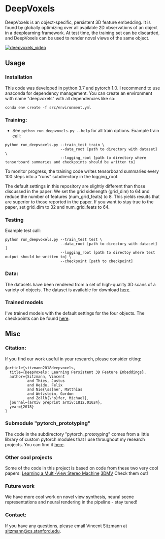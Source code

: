 # DeepVoxels

DeepVoxels is an object-specific, persistent 3D feature embedding. It is found by globally optimizing over all available 
2D observations of an object in a deeplearning framework. At test time, the training set can be discarded, and DeepVoxels 
can be used to render novel views of the same object. 

[![deepvoxels_video](https://img.youtube.com/vi/HM_WsZhoGXw/0.jpg)](https://www.youtube.com/watch?v=HM_WsZhoGXw)

## Usage
### Installation
This code was developed in python 3.7 and pytorch 1.0. I recommend to use anaconda for dependency management. 
You can create an environment with name "deepvoxels" with all dependencies like so:
```
conda env create -f src/environment.yml
```

### Training:  
* See `python run_deepvoxels.py --help` for all train options. 
Example train call:
```
python run_deepvoxels.py --train_test train \
                         --data_root [path to directory with dataset] \
                         --logging_root [path to directory where tensorboard summaries and checkpoints should be written to] 
```
To monitor progress, the training code writes tensorboard summaries every 100 steps into a "runs" subdirectory in the logging_root.

The default settings in this repository are slightly different than those discussed in the paper: We set the grid 
sidelength (grid_dim) to 64 and reduce the number of features (num_grid_feats) to 8. This yields results that are 
superior to those reported in the paper. If you want to stay true to the paper, set grid_dim to 32 and num_grid_feats to 64.

### Testing
Example test call:
```
python run_deepvoxels.py --train_test test \
                         --data_root [path to directory with dataset] ]
                         --logging_root [path to directoy where test output should be written to] \
                         --checkpoint [path to checkpoint]
```

### Data:
The datasets have been rendered from a set of high-quality 3D scans of a variety of objects.
The dataset is available for download [here](https://drive.google.com/open?id=1KlWzDdKpmSZ-J-PZFp7j8Z9tUHUvTsE-).

### Trained models
I've trained models with the default settings for the four objects. The checkpoints can be found 
[here](https://drive.google.com/drive/folders/1EpMJZPLFVDwXFIvrQ4QSUc9DIXqX67cx?usp=sharing).

## Misc
### Citation:  
If you find our work useful in your research, please consider citing:
```
@article{sitzmann2018deepvoxels,
  title={DeepVoxels: Learning Persistent 3D Feature Embeddings},
  author={Sitzmann, Vincent 
          and Thies, Justus 
          and Heide, Felix 
          and Nie{\ss}ner, Matthias 
          and Wetzstein, Gordon 
          and Zollh{\"o}fer, Michael},
  journal={arXiv preprint arXiv:1812.01024},
  year={2018}
}
```

### Submodule "pytorch_prototyping"
The code in the subdirectory "pytorch_prototyping" comes from a little library of custom pytorch modules that I use throughout my 
research projects. You can find it [here](https://github.com/vsitzmann/pytorch_prototyping).

### Other cool projects
Some of the code in this project is based on code from these two very cool papers:
[Learning a Multi-View Stereo Machine](https://github.com/akar43/lsm)
[3DMV](https://github.com/angeladai/3DMV)
Check them out!

### Future work
We have more cool work on novel view synthesis, neural scene representations and neural rendering in the pipeline - 
stay tuned!

### Contact:
If you have any questions, please email Vincent Sitzmann at sitzmann@cs.stanford.edu.
